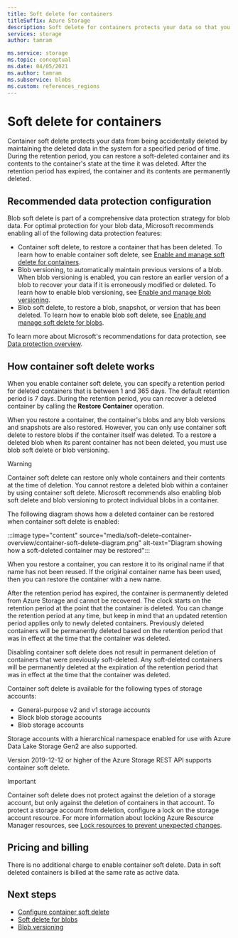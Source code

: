 ```yaml
---
title: Soft delete for containers
titleSuffix: Azure Storage 
description: Soft delete for containers protects your data so that you can more easily recover your data when it is erroneously modified or deleted by an application or by another storage account user.
services: storage
author: tamram

ms.service: storage
ms.topic: conceptual
ms.date: 04/05/2021
ms.author: tamram
ms.subservice: blobs
ms.custom: references_regions
---
```


# Soft delete for containers

Container soft delete protects your data from being accidentally deleted by maintaining the deleted data in the system for a specified period of time. During the retention period, you can restore a soft-deleted container and its contents to the container's state at the time it was deleted. After the retention period has expired, the container and its contents are permanently deleted.

## Recommended data protection configuration

Blob soft delete is part of a comprehensive data protection strategy for blob data. For optimal protection for your blob data, Microsoft recommends enabling all of the following data protection features:

- Container soft delete, to restore a container that has been deleted. To learn how to enable container soft delete, see [Enable and manage soft delete for containers](soft-delete-container-enable.md).
- Blob versioning, to automatically maintain previous versions of a blob. When blob versioning is enabled, you can restore an earlier version of a blob to recover your data if it is erroneously modified or deleted. To learn how to enable blob versioning, see [Enable and manage blob versioning](versioning-enable.md).
- Blob soft delete, to restore a blob, snapshot, or version that has been deleted. To learn how to enable blob soft delete, see [Enable and manage soft delete for blobs](soft-delete-blob-enable.md).

To learn more about Microsoft's recommendations for data protection, see [Data protection overview](data-protection-overview.md).

## How container soft delete works

When you enable container soft delete, you can specify a retention period for deleted containers that is between 1 and 365 days. The default retention period is 7 days. During the retention period, you can recover a deleted container by calling the **Restore Container** operation.

When you restore a container, the container's blobs and any blob versions and snapshots are also restored. However, you can only use container soft delete to restore blobs if the container itself was deleted. To a restore a deleted blob when its parent container has not been deleted, you must use blob soft delete or blob versioning.

> [!WARNING]
> Container soft delete can restore only whole containers and their contents at the time of deletion. You cannot restore a deleted blob within a container by using container soft delete. Microsoft recommends also enabling blob soft delete and blob versioning to protect individual blobs in a container.

The following diagram shows how a deleted container can be restored when container soft delete is enabled:

:::image type="content" source="media/soft-delete-container-overview/container-soft-delete-diagram.png" alt-text="Diagram showing how a soft-deleted container may be restored":::

When you restore a container, you can restore it to its original name if that name has not been reused. If the original container name has been used, then you can restore the container with a new name.

After the retention period has expired, the container is permanently deleted from Azure Storage and cannot be recovered. The clock starts on the retention period at the point that the container is deleted. You can change the retention period at any time, but keep in mind that an updated retention period applies only to newly deleted containers. Previously deleted containers will be permanently deleted based on the retention period that was in effect at the time that the container was deleted.

Disabling container soft delete does not result in permanent deletion of containers that were previously soft-deleted. Any soft-deleted containers will be permanently deleted at the expiration of the retention period that was in effect at the time that the container was deleted.

Container soft delete is available for the following types of storage accounts:

- General-purpose v2 and v1 storage accounts
- Block blob storage accounts
- Blob storage accounts

Storage accounts with a hierarchical namespace enabled for use with Azure Data Lake Storage Gen2 are also supported.

Version 2019-12-12 or higher of the Azure Storage REST API supports container soft delete.

> [!IMPORTANT]
> Container soft delete does not protect against the deletion of a storage account, but only against the deletion of containers in that account. To protect a storage account from deletion, configure a lock on the storage account resource. For more information about locking Azure Resource Manager resources, see [Lock resources to prevent unexpected changes](../../azure-resource-manager/management/lock-resources.md).

## Pricing and billing

There is no additional charge to enable container soft delete. Data in soft deleted containers is billed at the same rate as active data.

## Next steps

- [Configure container soft delete](soft-delete-container-enable.md)
- [Soft delete for blobs](soft-delete-blob-overview.md)
- [Blob versioning](versioning-overview.md)
